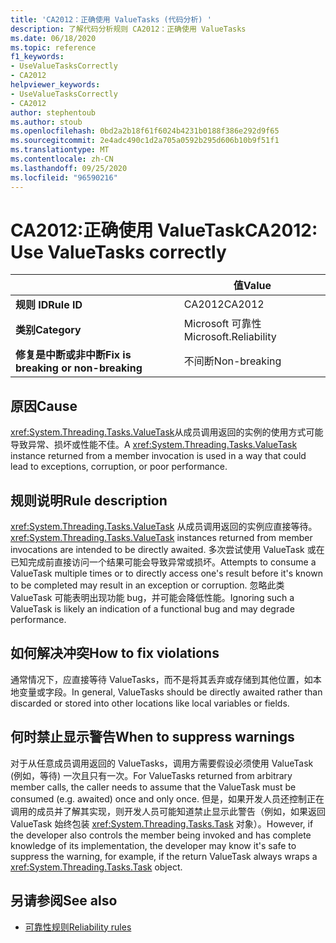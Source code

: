 ```yaml
---
title: 'CA2012：正确使用 ValueTasks (代码分析) '
description: 了解代码分析规则 CA2012：正确使用 ValueTasks
ms.date: 06/18/2020
ms.topic: reference
f1_keywords:
- UseValueTasksCorrectly
- CA2012
helpviewer_keywords:
- UseValueTasksCorrectly
- CA2012
author: stephentoub
ms.author: stoub
ms.openlocfilehash: 0bd2a2b18f61f6024b4231b0188f386e292d9f65
ms.sourcegitcommit: 2e4adc490c1d2a705a0592b295d606b10b9f51f1
ms.translationtype: MT
ms.contentlocale: zh-CN
ms.lasthandoff: 09/25/2020
ms.locfileid: "96590216"
---
```

# <a name="ca2012-use-valuetasks-correctly"></a><span data-ttu-id="5e058-103">CA2012:正确使用 ValueTask</span><span class="sxs-lookup"><span data-stu-id="5e058-103">CA2012: Use ValueTasks correctly</span></span>

| | <span data-ttu-id="5e058-104">值</span><span class="sxs-lookup"><span data-stu-id="5e058-104">Value</span></span> |
|-|-|
| <span data-ttu-id="5e058-105">**规则 ID**</span><span class="sxs-lookup"><span data-stu-id="5e058-105">**Rule ID**</span></span> |<span data-ttu-id="5e058-106">CA2012</span><span class="sxs-lookup"><span data-stu-id="5e058-106">CA2012</span></span>|
| <span data-ttu-id="5e058-107">**类别**</span><span class="sxs-lookup"><span data-stu-id="5e058-107">**Category**</span></span> |<span data-ttu-id="5e058-108">Microsoft 可靠性</span><span class="sxs-lookup"><span data-stu-id="5e058-108">Microsoft.Reliability</span></span>|
| <span data-ttu-id="5e058-109">**修复是中断或非中断**</span><span class="sxs-lookup"><span data-stu-id="5e058-109">**Fix is breaking or non-breaking**</span></span> |<span data-ttu-id="5e058-110">不间断</span><span class="sxs-lookup"><span data-stu-id="5e058-110">Non-breaking</span></span>|

## <a name="cause"></a><span data-ttu-id="5e058-111">原因</span><span class="sxs-lookup"><span data-stu-id="5e058-111">Cause</span></span>

<span data-ttu-id="5e058-112"><xref:System.Threading.Tasks.ValueTask>从成员调用返回的实例的使用方式可能导致异常、损坏或性能不佳。</span><span class="sxs-lookup"><span data-stu-id="5e058-112">A <xref:System.Threading.Tasks.ValueTask> instance returned from a member invocation is used in a way that could lead to exceptions, corruption, or poor performance.</span></span>

## <a name="rule-description"></a><span data-ttu-id="5e058-113">规则说明</span><span class="sxs-lookup"><span data-stu-id="5e058-113">Rule description</span></span>

<span data-ttu-id="5e058-114"><xref:System.Threading.Tasks.ValueTask> 从成员调用返回的实例应直接等待。</span><span class="sxs-lookup"><span data-stu-id="5e058-114"><xref:System.Threading.Tasks.ValueTask> instances returned from member invocations are intended to be directly awaited.</span></span>  <span data-ttu-id="5e058-115">多次尝试使用 ValueTask 或在已知完成前直接访问一个结果可能会导致异常或损坏。</span><span class="sxs-lookup"><span data-stu-id="5e058-115">Attempts to consume a ValueTask multiple times or to directly access one's result before it's known to be completed may result in an exception or corruption.</span></span>  <span data-ttu-id="5e058-116">忽略此类 ValueTask 可能表明出现功能 bug，并可能会降低性能。</span><span class="sxs-lookup"><span data-stu-id="5e058-116">Ignoring such a ValueTask is likely an indication of a functional bug and may degrade performance.</span></span>

## <a name="how-to-fix-violations"></a><span data-ttu-id="5e058-117">如何解决冲突</span><span class="sxs-lookup"><span data-stu-id="5e058-117">How to fix violations</span></span>

<span data-ttu-id="5e058-118">通常情况下，应直接等待 ValueTasks，而不是将其丢弃或存储到其他位置，如本地变量或字段。</span><span class="sxs-lookup"><span data-stu-id="5e058-118">In general, ValueTasks should be directly awaited rather than discarded or stored into other locations like local variables or fields.</span></span>

## <a name="when-to-suppress-warnings"></a><span data-ttu-id="5e058-119">何时禁止显示警告</span><span class="sxs-lookup"><span data-stu-id="5e058-119">When to suppress warnings</span></span>

<span data-ttu-id="5e058-120">对于从任意成员调用返回的 ValueTasks，调用方需要假设必须使用 ValueTask (例如，等待) 一次且只有一次。</span><span class="sxs-lookup"><span data-stu-id="5e058-120">For ValueTasks returned from arbitrary member calls, the caller needs to assume that the ValueTask must be consumed (e.g. awaited) once and only once.</span></span>  <span data-ttu-id="5e058-121">但是，如果开发人员还控制正在调用的成员并了解其实现，则开发人员可能知道禁止显示此警告（例如，如果返回 ValueTask 始终包装 <xref:System.Threading.Tasks.Task> 对象）。</span><span class="sxs-lookup"><span data-stu-id="5e058-121">However, if the developer also controls the member being invoked and has complete knowledge of its implementation, the developer may know it's safe to suppress the warning, for example, if the return ValueTask always wraps a <xref:System.Threading.Tasks.Task> object.</span></span>

## <a name="see-also"></a><span data-ttu-id="5e058-122">另请参阅</span><span class="sxs-lookup"><span data-stu-id="5e058-122">See also</span></span>

- [<span data-ttu-id="5e058-123">可靠性规则</span><span class="sxs-lookup"><span data-stu-id="5e058-123">Reliability rules</span></span>](reliability-warnings.md)
